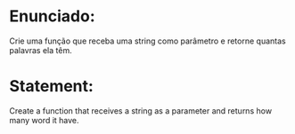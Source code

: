 # Enunciado:

Crie uma função que receba uma string como parâmetro e retorne quantas palavras ela têm.

# Statement:

Create a function that receives a string as a parameter and returns how many word it have.
